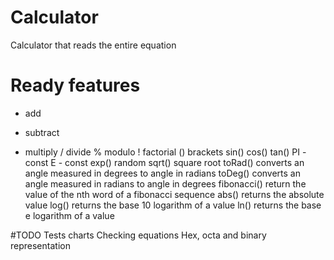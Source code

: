 # Calculator
Calculator that reads the entire equation

# Ready features
+ add 
- subtract
* multiply 
/ divide 
% modulo 
! factorial 
() brackets
sin() 
cos() 
tan() 
PI - const 
E - const
exp()
random 
sqrt() square root
toRad() converts an angle measured in degrees to angle in radians 
toDeg() converts an angle measured in radians to angle in degrees
fibonacci() return the value of the nth word of a fibonacci sequence
abs() returns the absolute value
log() returns the base 10 logarithm of a value 
ln() returns the base e logarithm of a value

#TODO
Tests
charts
Checking equations
Hex, octa and binary representation 
